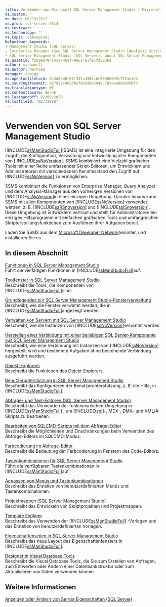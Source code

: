 ```yaml
---
title: Verwenden von Microsoft SQL Server Management Studio | Microsoft-Dokumentation
ms.custom: ''
ms.date: 06/13/2017
ms.prod: sql-server-2014
ms.reviewer: ''
ms.technology: ''
ms.topic: conceptual
helpviewer_keywords:
- Management Studio [SQL Server]
- Enterprise Manager (See SQL Server Management Studio [Analysis Services])
- SQL Server Management Studio [SQL Server], about SQL Server Management Studio
ms.assetid: f289e978-14ca-46ef-9e61-e1fe5fd593be
author: mashamsft
ms.author: mathoma
manager: craigg
ms.openlocfilehash: 544d4b40c66f345aa563cbc96380639c729ae1d2
ms.sourcegitcommit: b87d36c46b39af8b929ad94ec707dee8800950f5
ms.translationtype: MT
ms.contentlocale: de-DE
ms.lasthandoff: 02/08/2020
ms.locfileid: "62773886"
---
```

# <a name="use-sql-server-management-studio"></a>Verwenden von SQL Server Management Studio
  [!INCLUDE[ssManStudioFull](../includes/ssmanstudiofull-md.md)](SSMS) ist eine integrierte Umgebung für den Zugriff, die Konfiguration, Verwaltung und Entwicklung aller Komponenten von [!INCLUDE[ssNoVersion](../includes/ssnoversion-md.md)]. SSMS kombiniert eine Vielzahl grafischer Tools mit einer Reihe umfassender Skript-Editoren, um Entwicklern und Administratoren mit verschiedenem Kenntnisstand den Zugriff auf [!INCLUDE[ssNoVersion](../includes/ssnoversion-md.md)] zu ermöglichen.  
  
 SSMS kombiniert die Funktionen von Enterprise Manager, Query Analyzer und dem Analysis-Manager aus den vorherigen Versionen von [!INCLUDE[ssNoVersion](../includes/ssnoversion-md.md)]in einer einzigen Umgebung. Darüber hinaus kann SSMS mit allen Komponenten von [!INCLUDE[ssNoVersion](../includes/ssnoversion-md.md)] verwendet werden, z. B. [!INCLUDE[ssRSnoversion](../includes/ssrsnoversion-md.md)] und [!INCLUDE[ssISnoversion](../includes/ssisnoversion-md.md)]. Diese Umgebung ist Entwicklern vertraut und stellt für Administratoren ein einziges Hilfsprogramm mit einfachen grafischen Tools und umfangreichen Skripterstellungsfunktionen zum Ausführen ihrer Aufgaben bereit.  
  
 Laden Sie SSMS aus dem [Microsoft Developer Network](https://msdn.microsoft.com/library/dn434042.aspx)herunter, und installieren Sie es.  
  
## <a name="in-this-section"></a>In diesem Abschnitt  
 [Funktionen in SQL Server Management Studio](features-in-sql-server-management-studio.md)  
 Führt die vielfältigen Funktionen in [!INCLUDE[ssManStudioFull](../includes/ssmanstudiofull-md.md)]auf.  
  
 [Toolfenster in SQL Server Management Studio](../ssms/tool-windows-in-sql-server-management-studio.md)  
 Beschreibt die Tools, die Komponenten von [!INCLUDE[ssManStudioFull](../includes/ssmanstudiofull-md.md)]sind.  
  
 [Grundlegendes zur SQL Server Management Studio-Fensterverwaltung](../ssms/understand-sql-server-management-studio-windows-management.md)  
 Beschreibt, wie die Fenster verwaltet werden, die in [!INCLUDE[ssManStudioFull](../includes/ssmanstudiofull-md.md)]angezeigt werden.  
  
 [Verwalten von Servern mit SQL Server Management Studio](../ssms/administer-servers-with-sql-server-management-studio.md)  
 Beschreibt, wie die Instanzen von [!INCLUDE[ssNoVersion](../includes/ssnoversion-md.md)]verwaltet werden.  
  
 [Herstellen einer Verbindung mit einer beliebigen SQL Server-Komponente aus SQL Server Management Studio](../ssms/f1-help/connect-to-any-sql-server-component-from-sql-server-management-studio.md)  
 Beschreibt, wie eine Verbindung mit Instanzen von [!INCLUDE[ssNoVersion](../includes/ssnoversion-md.md)] hergestellt wird und bestimmte Aufgaben ohne bestehende Verbindung ausgeführt werden.  
  
 [Objekt-Explorers](../ssms/object/object-explorer.md)  
 Beschreibt die Funktionen des Objekt-Explorers.  
  
 [Benutzerunterstützung in SQL Server Management Studio](../ssms/user-assistance-in-sql-server-management-studio.md)  
 Beschreibt das Konfigurieren der Benutzerunterstützung, z. B. die Hilfe, in [!INCLUDE[ssManStudioFull](../includes/ssmanstudiofull-md.md)].  
  
 [Abfrage- und Text-Editoren &#40;SQL Server Management Studio&#41;](../relational-databases/scripting/query-and-text-editors-sql-server-management-studio.md)  
 Beschreibt das Verwenden der funktionsreichen Umgebung in [!INCLUDE[ssManStudioFull](../includes/ssmanstudiofull-md.md)] , um [!INCLUDE[tsql](../includes/tsql-md.md)]-, MDX-, DMX- und XML/A-Skripts zu bearbeiten.  
  
 [Bearbeiten von SQLCMD-Skripts mit dem Abfrage-Editor](../relational-databases/scripting/edit-sqlcmd-scripts-with-query-editor.md)  
 Beschreibt die Möglichkeiten und Einschränkungen beim Verwenden des Abfrage-Editors im SQLCMD-Modus.  
  
 [Farbcodierung im Abfrage-Editor](../relational-databases/scripting/color-coding-in-query-editors.md)  
 Beschreibt die Bedeutung der Farbcodierung in Fenstern des Code-Editors.  
  
 [Tastenkombinationen für SQL Server Management Studio](../ssms/sql-server-management-studio-keyboard-shortcuts.md)  
 Führt die verfügbaren Tastenkombinationen in [!INCLUDE[ssManStudioFull](../includes/ssmanstudiofull-md.md)]auf.  
  
 [Anpassen von Menüs und Tastenkombinationen](../ssms/customize-menus-and-shortcut-keys.md)  
 Beschreibt das Erstellen von benutzerdefinierten Menüs und Tastenkombinationen.  
  
 [Projektmappen &#40;SQL Server Management Studio&#41;](../ssms/solution/solutions-sql-server-management-studio.md)  
 Beschreibt das Entwickeln von Skriptprojekten und Projektmappen.  
  
 [Template Explorer](../ssms/template/template-explorer.md)  
 Beschreibt das Verwenden der [!INCLUDE[ssManStudioFull](../includes/ssmanstudiofull-md.md)] -Vorlagen und das Erstellen von benutzerdefinierten Vorlagen.  
  
 [Eigenschaftenseiten in SQL Server Management Studio](../ssms/property-pages-in-sql-server-management-studio.md)  
 Beschreibt das neue Layout des Eigenschaftenfensters in [!INCLUDE[ssManStudioFull](../includes/ssmanstudiofull-md.md)].  
  
 [Designer in Visual Database Tools](../ssms/visual-db-tools/visual-database-tool-designers.md)  
 Beschreibt die Visual Database Tools, die Sie zum Erstellen von Abfragen, zum Entwerfen oder Ändern einer Datenbankstruktur oder zum Aktualisieren von Daten verwenden können.  
  
## <a name="see-also"></a>Weitere Informationen  
 [Anzeigen oder Ändern von Server Eigenschaften &#40;SQL Server&#41;](configure-windows/view-or-change-server-properties-sql-server.md)  
  
  
